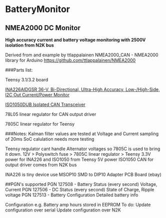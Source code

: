 # BatteryMonitor
## NMEA2000 DC Monitor

**High accuracy current and battery voltage monitoring with
2500V isolation from N2K bus**

Derived from and example by ttlappalainen
NMEA2000_CAN - NMEA2000 library for Arduino 
https://github.com/ttlappalainen/NMEA2000


###Parts list:

Teensy 3.1/3.2 board

[INA226AIDGSR 36-V, Bi-Directional, Ultra-High Accuracy, Low-/High-Side, I2C Out Current/Power Monitor](http://www.ti.com/product/INA226)

[ISO1050DUB  Isolated CAN Transceiver](http://www.ti.com/lit/ds/symlink/iso1050.pdf)

78L05 linear regulator for CAN output driver

7805C linear regulator for Teensy


###Notes:
Kalman filter values are tested at Voltage and Current sampling of 20ms
SoC calulation needs more testing

Teensy regulator cant handle Alternator voltages so 7805C is used to bring it down.
12V > Polyswitch fuse > 7805C linear regulator > Teensy
3.3V power for INA226 and ISO1050 from Teensy
5V power ISO1050 CAN for output driver comes from N2K bus

INA226 is tiny device use MSOP10 SMD to DIP10 Adapter PCB Board (ebay)

##PGN's supported
PGN 127508 - Battery Status (every second)
  Voltage, Current
PGN 127506 - DC Status (every second)
  State of Charge, Ripple voltage
PGN 127513 - Battery Configuration
  Detailed battery info

Configuration e.g. Battery amp hours stored in EEPROM
  To do: Update configuration over serial
  Update configuration over N2K

